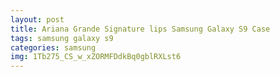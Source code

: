 ```yaml
---
layout: post
title: Ariana Grande Signature lips Samsung Galaxy S9 Case
tags: samsung galaxy s9
categories: samsung
img: 1Tb275_CS_w_xZORMFDdkBq0gblRXLst6
---
```

